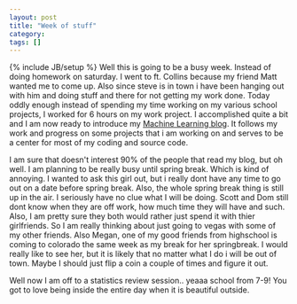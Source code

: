 ```yaml
---
layout: post
title: "Week of stuff"
category:
tags: []
---
```

{% include JB/setup %}
Well this is going to be a busy week. Instead of doing homework on saturday. I went to ft. Collins because my friend Matt wanted me to come up. Also since steve is in town i have been hanging out with him and doing stuff and there for not getting my work done. Today oddly enough instead of spending my time working on my various school projects, I worked for 6 hours on my work project. I accomplished quite a bit and I am now ready to introduce my <a href="http://www.deadawakemovie.com/ml">Machine Learning blog</a>. It follows my work and progress on some projects that i am working on and serves to be a center for most of my coding and source code.

I am sure that doesn't interest 90% of the people that read my blog, but oh well. I am planning to be really busy until spring break. Which is kind of annoying. I wanted to ask this girl out, but i really dont have any time to go out on a date before spring break. Also, the whole spring break thing is still up in the air. I seriously have no clue what I will be doing. Scott and Dom still dont know when they are off work, how much time they will have and such. Also, I am pretty sure they both would rather just spend it with thier girlfriends. So I am really thinking about just going to vegas with some of my other friends. Also Megan, one of my good friends from highschool is coming to colorado the same week as my break for her springbreak. I would really like to see her, but it is likely that no matter what I do i will be out of town.  Maybe I should just flip a coin a couple of times and figure it out.

Well now I am off to a statistics review session.. yeaaa school from 7-9! You got to love being inside the entire day when it is beautiful outside.